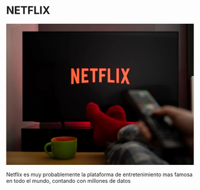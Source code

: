 #                                                                                        NETFLIX

![Imagen](netflix.jpg)

Netflix es muy probablemente la plataforma de entretenimiento mas famosa en todo el mundo, contando con millones de datos 